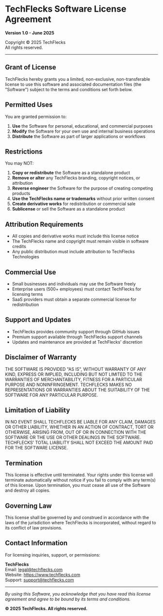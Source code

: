 # TechFlecks Software License Agreement

**Version 1.0 - June 2025**

Copyright © 2025 TechFlecks  
All rights reserved.

---

## Grant of License

TechFlecks hereby grants you a limited, non-exclusive, non-transferable license to use this software and associated documentation files (the "Software") subject to the terms and conditions set forth below.

## Permitted Uses

You are granted permission to:

1. **Use** the Software for personal, educational, and commercial purposes
2. **Modify** the Software for your own use and internal business operations
3. **Distribute** the Software as part of larger applications or workflows

## Restrictions

You may NOT:

1. **Copy or redistribute** the Software as a standalone product
2. **Remove or alter** any TechFlecks branding, copyright notices, or attribution
3. **Reverse engineer** the Software for the purpose of creating competing products
4. **Use the TechFlecks name or trademarks** without prior written consent
5. **Create derivative works** for redistribution or commercial sale
6. **Sublicense** or sell the Software as a standalone product

## Attribution Requirements

- All copies and derivative works must include this license notice
- The TechFlecks name and copyright must remain visible in software credits
- Any public distribution must include attribution to TechFlecks Technologies

## Commercial Use

- Small businesses and individuals may use the Software freely
- Enterprise users (500+ employees) must contact TechFlecks for licensing terms
- SaaS providers must obtain a separate commercial license for redistribution

## Support and Updates

- TechFlecks provides community support through GitHub issues
- Premium support available through TechFlecks support channels
- Updates and maintenance are provided at TechFlecks' discretion

## Disclaimer of Warranty

THE SOFTWARE IS PROVIDED "AS IS", WITHOUT WARRANTY OF ANY KIND, EXPRESS OR IMPLIED, INCLUDING BUT NOT LIMITED TO THE WARRANTIES OF MERCHANTABILITY, FITNESS FOR A PARTICULAR PURPOSE AND NONINFRINGEMENT. TECHFLECKS MAKES NO REPRESENTATIONS OR WARRANTIES ABOUT THE SUITABILITY OF THE SOFTWARE FOR ANY PARTICULAR PURPOSE.

## Limitation of Liability

IN NO EVENT SHALL TECHFLECKS BE LIABLE FOR ANY CLAIM, DAMAGES OR OTHER LIABILITY, WHETHER IN AN ACTION OF CONTRACT, TORT OR OTHERWISE, ARISING FROM, OUT OF OR IN CONNECTION WITH THE SOFTWARE OR THE USE OR OTHER DEALINGS IN THE SOFTWARE. TECHFLECKS' TOTAL LIABILITY SHALL NOT EXCEED THE AMOUNT PAID FOR THE SOFTWARE LICENSE.

## Termination

This license is effective until terminated. Your rights under this license will terminate automatically without notice if you fail to comply with any term(s) of this license. Upon termination, you must cease all use of the Software and destroy all copies.

## Governing Law

This license shall be governed by and construed in accordance with the laws of the jurisdiction where TechFlecks is incorporated, without regard to its conflict of law provisions.

## Contact Information

For licensing inquiries, support, or permissions:

**TechFlecks**  
Email: legal@techflecks.com  
Website: https://www.techflecks.com  
Support: support@techflecks.com

---

*By using this Software, you acknowledge that you have read this license agreement and agree to be bound by its terms and conditions.*

**© 2025 TechFlecks. All rights reserved.**
